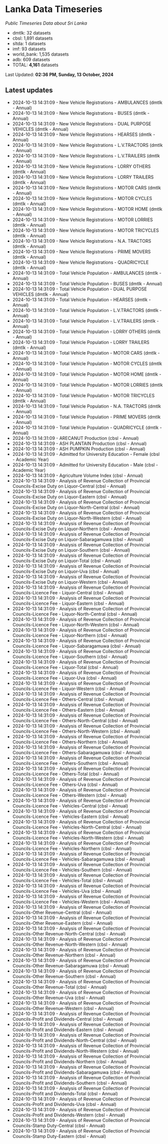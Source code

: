 # Lanka Data Timeseries
*Public Timeseries Data about Sri Lanka*

* dmtlk: 32 datasets
* cbsl: 1,891 datasets
* sltda: 1 datasets
* imf: 93 datasets
* world_bank: 1,535 datasets
* adb: 609 datasets
* TOTAL: **4,161** datasets

Last Updated: **02:36 PM, Sunday, 13 October, 2024**

## Latest updates

* 2024-10-13 14:31:09 - New Vehicle Registrations - AMBULANCES (dmtlk - Annual)
* 2024-10-13 14:31:09 - New Vehicle Registrations - BUSES (dmtlk - Annual)
* 2024-10-13 14:31:09 - New Vehicle Registrations - DUAL PURPOSE VEHICLES (dmtlk - Annual)
* 2024-10-13 14:31:09 - New Vehicle Registrations - HEARSES (dmtlk - Annual)
* 2024-10-13 14:31:09 - New Vehicle Registrations - L.V.TRACTORS (dmtlk - Annual)
* 2024-10-13 14:31:09 - New Vehicle Registrations - L.V.TRAILERS (dmtlk - Annual)
* 2024-10-13 14:31:09 - New Vehicle Registrations - LORRY OTHERS (dmtlk - Annual)
* 2024-10-13 14:31:09 - New Vehicle Registrations - LORRY TRAILERS (dmtlk - Annual)
* 2024-10-13 14:31:09 - New Vehicle Registrations - MOTOR CARS (dmtlk - Annual)
* 2024-10-13 14:31:09 - New Vehicle Registrations - MOTOR CYCLES (dmtlk - Annual)
* 2024-10-13 14:31:09 - New Vehicle Registrations - MOTOR HOME (dmtlk - Annual)
* 2024-10-13 14:31:09 - New Vehicle Registrations - MOTOR LORRIES (dmtlk - Annual)
* 2024-10-13 14:31:09 - New Vehicle Registrations - MOTOR TRICYCLES (dmtlk - Annual)
* 2024-10-13 14:31:09 - New Vehicle Registrations - N.A. TRACTORS (dmtlk - Annual)
* 2024-10-13 14:31:09 - New Vehicle Registrations - PRIME MOVERS (dmtlk - Annual)
* 2024-10-13 14:31:09 - New Vehicle Registrations - QUADRICYCLE (dmtlk - Annual)
* 2024-10-13 14:31:09 - Total Vehicle Population - AMBULANCES (dmtlk - Annual)
* 2024-10-13 14:31:09 - Total Vehicle Population - BUSES (dmtlk - Annual)
* 2024-10-13 14:31:09 - Total Vehicle Population - DUAL PURPOSE VEHICLES (dmtlk - Annual)
* 2024-10-13 14:31:09 - Total Vehicle Population - HEARSES (dmtlk - Annual)
* 2024-10-13 14:31:09 - Total Vehicle Population - L.V.TRACTORS (dmtlk - Annual)
* 2024-10-13 14:31:09 - Total Vehicle Population - L.V.TRAILERS (dmtlk - Annual)
* 2024-10-13 14:31:09 - Total Vehicle Population - LORRY OTHERS (dmtlk - Annual)
* 2024-10-13 14:31:09 - Total Vehicle Population - LORRY TRAILERS (dmtlk - Annual)
* 2024-10-13 14:31:09 - Total Vehicle Population - MOTOR CARS (dmtlk - Annual)
* 2024-10-13 14:31:09 - Total Vehicle Population - MOTOR CYCLES (dmtlk - Annual)
* 2024-10-13 14:31:09 - Total Vehicle Population - MOTOR HOME (dmtlk - Annual)
* 2024-10-13 14:31:09 - Total Vehicle Population - MOTOR LORRIES (dmtlk - Annual)
* 2024-10-13 14:31:09 - Total Vehicle Population - MOTOR TRICYCLES (dmtlk - Annual)
* 2024-10-13 14:31:09 - Total Vehicle Population - N.A. TRACTORS (dmtlk - Annual)
* 2024-10-13 14:31:09 - Total Vehicle Population - PRIME MOVERS (dmtlk - Annual)
* 2024-10-13 14:31:09 - Total Vehicle Population - QUADRICYCLE (dmtlk - Annual)
* 2024-10-13 14:31:09 - ARECANUT Production (cbsl - Annual)
* 2024-10-13 14:31:09 - ASH PLANTAIN Production (cbsl - Annual)
* 2024-10-13 14:31:09 - ASH PUMPKIN Production (cbsl - Annual)
* 2024-10-13 14:31:09 - Admitted for University Education - Female (cbsl - Academic Year)
* 2024-10-13 14:31:09 - Admitted for University Education - Male (cbsl - Academic Year)
* 2024-10-13 14:31:09 - Agriculture Volume Index (cbsl - Annual)
* 2024-10-13 14:31:09 - Analysis of Revenue Collection of Provincial Councils-Excise Duty on Liquor-Central (cbsl - Annual)
* 2024-10-13 14:31:09 - Analysis of Revenue Collection of Provincial Councils-Excise Duty on Liquor-Eastern (cbsl - Annual)
* 2024-10-13 14:31:09 - Analysis of Revenue Collection of Provincial Councils-Excise Duty on Liquor-North-Central (cbsl - Annual)
* 2024-10-13 14:31:09 - Analysis of Revenue Collection of Provincial Councils-Excise Duty on Liquor-North-Western (cbsl - Annual)
* 2024-10-13 14:31:09 - Analysis of Revenue Collection of Provincial Councils-Excise Duty on Liquor-Northern (cbsl - Annual)
* 2024-10-13 14:31:09 - Analysis of Revenue Collection of Provincial Councils-Excise Duty on Liquor-Sabaragamuwa (cbsl - Annual)
* 2024-10-13 14:31:09 - Analysis of Revenue Collection of Provincial Councils-Excise Duty on Liquor-Southern (cbsl - Annual)
* 2024-10-13 14:31:09 - Analysis of Revenue Collection of Provincial Councils-Excise Duty on Liquor-Total (cbsl - Annual)
* 2024-10-13 14:31:09 - Analysis of Revenue Collection of Provincial Councils-Excise Duty on Liquor-Uva (cbsl - Annual)
* 2024-10-13 14:31:09 - Analysis of Revenue Collection of Provincial Councils-Excise Duty on Liquor-Western (cbsl - Annual)
* 2024-10-13 14:31:09 - Analysis of Revenue Collection of Provincial Councils-Licence Fee - Liquor-Central (cbsl - Annual)
* 2024-10-13 14:31:09 - Analysis of Revenue Collection of Provincial Councils-Licence Fee - Liquor-Eastern (cbsl - Annual)
* 2024-10-13 14:31:09 - Analysis of Revenue Collection of Provincial Councils-Licence Fee - Liquor-North-Central (cbsl - Annual)
* 2024-10-13 14:31:09 - Analysis of Revenue Collection of Provincial Councils-Licence Fee - Liquor-North-Western (cbsl - Annual)
* 2024-10-13 14:31:09 - Analysis of Revenue Collection of Provincial Councils-Licence Fee - Liquor-Northern (cbsl - Annual)
* 2024-10-13 14:31:09 - Analysis of Revenue Collection of Provincial Councils-Licence Fee - Liquor-Sabaragamuwa (cbsl - Annual)
* 2024-10-13 14:31:09 - Analysis of Revenue Collection of Provincial Councils-Licence Fee - Liquor-Southern (cbsl - Annual)
* 2024-10-13 14:31:09 - Analysis of Revenue Collection of Provincial Councils-Licence Fee - Liquor-Total (cbsl - Annual)
* 2024-10-13 14:31:09 - Analysis of Revenue Collection of Provincial Councils-Licence Fee - Liquor-Uva (cbsl - Annual)
* 2024-10-13 14:31:09 - Analysis of Revenue Collection of Provincial Councils-Licence Fee - Liquor-Western (cbsl - Annual)
* 2024-10-13 14:31:09 - Analysis of Revenue Collection of Provincial Councils-Licence Fee - Others-Central (cbsl - Annual)
* 2024-10-13 14:31:09 - Analysis of Revenue Collection of Provincial Councils-Licence Fee - Others-Eastern (cbsl - Annual)
* 2024-10-13 14:31:09 - Analysis of Revenue Collection of Provincial Councils-Licence Fee - Others-North-Central (cbsl - Annual)
* 2024-10-13 14:31:09 - Analysis of Revenue Collection of Provincial Councils-Licence Fee - Others-North-Western (cbsl - Annual)
* 2024-10-13 14:31:09 - Analysis of Revenue Collection of Provincial Councils-Licence Fee - Others-Northern (cbsl - Annual)
* 2024-10-13 14:31:09 - Analysis of Revenue Collection of Provincial Councils-Licence Fee - Others-Sabaragamuwa (cbsl - Annual)
* 2024-10-13 14:31:09 - Analysis of Revenue Collection of Provincial Councils-Licence Fee - Others-Southern (cbsl - Annual)
* 2024-10-13 14:31:09 - Analysis of Revenue Collection of Provincial Councils-Licence Fee - Others-Total (cbsl - Annual)
* 2024-10-13 14:31:09 - Analysis of Revenue Collection of Provincial Councils-Licence Fee - Others-Uva (cbsl - Annual)
* 2024-10-13 14:31:09 - Analysis of Revenue Collection of Provincial Councils-Licence Fee - Others-Western (cbsl - Annual)
* 2024-10-13 14:31:09 - Analysis of Revenue Collection of Provincial Councils-Licence Fee - Vehicles-Central (cbsl - Annual)
* 2024-10-13 14:31:09 - Analysis of Revenue Collection of Provincial Councils-Licence Fee - Vehicles-Eastern (cbsl - Annual)
* 2024-10-13 14:31:09 - Analysis of Revenue Collection of Provincial Councils-Licence Fee - Vehicles-North-Central (cbsl - Annual)
* 2024-10-13 14:31:09 - Analysis of Revenue Collection of Provincial Councils-Licence Fee - Vehicles-North-Western (cbsl - Annual)
* 2024-10-13 14:31:09 - Analysis of Revenue Collection of Provincial Councils-Licence Fee - Vehicles-Northern (cbsl - Annual)
* 2024-10-13 14:31:09 - Analysis of Revenue Collection of Provincial Councils-Licence Fee - Vehicles-Sabaragamuwa (cbsl - Annual)
* 2024-10-13 14:31:09 - Analysis of Revenue Collection of Provincial Councils-Licence Fee - Vehicles-Southern (cbsl - Annual)
* 2024-10-13 14:31:09 - Analysis of Revenue Collection of Provincial Councils-Licence Fee - Vehicles-Total (cbsl - Annual)
* 2024-10-13 14:31:09 - Analysis of Revenue Collection of Provincial Councils-Licence Fee - Vehicles-Uva (cbsl - Annual)
* 2024-10-13 14:31:09 - Analysis of Revenue Collection of Provincial Councils-Licence Fee - Vehicles-Western (cbsl - Annual)
* 2024-10-13 14:31:09 - Analysis of Revenue Collection of Provincial Councils-Other Revenue-Central (cbsl - Annual)
* 2024-10-13 14:31:09 - Analysis of Revenue Collection of Provincial Councils-Other Revenue-Eastern (cbsl - Annual)
* 2024-10-13 14:31:09 - Analysis of Revenue Collection of Provincial Councils-Other Revenue-North-Central (cbsl - Annual)
* 2024-10-13 14:31:09 - Analysis of Revenue Collection of Provincial Councils-Other Revenue-North-Western (cbsl - Annual)
* 2024-10-13 14:31:09 - Analysis of Revenue Collection of Provincial Councils-Other Revenue-Northern (cbsl - Annual)
* 2024-10-13 14:31:09 - Analysis of Revenue Collection of Provincial Councils-Other Revenue-Sabaragamuwa (cbsl - Annual)
* 2024-10-13 14:31:09 - Analysis of Revenue Collection of Provincial Councils-Other Revenue-Southern (cbsl - Annual)
* 2024-10-13 14:31:09 - Analysis of Revenue Collection of Provincial Councils-Other Revenue-Total (cbsl - Annual)
* 2024-10-13 14:31:09 - Analysis of Revenue Collection of Provincial Councils-Other Revenue-Uva (cbsl - Annual)
* 2024-10-13 14:31:09 - Analysis of Revenue Collection of Provincial Councils-Other Revenue-Western (cbsl - Annual)
* 2024-10-13 14:31:09 - Analysis of Revenue Collection of Provincial Councils-Profit and Dividends-Central (cbsl - Annual)
* 2024-10-13 14:31:09 - Analysis of Revenue Collection of Provincial Councils-Profit and Dividends-Eastern (cbsl - Annual)
* 2024-10-13 14:31:09 - Analysis of Revenue Collection of Provincial Councils-Profit and Dividends-North-Central (cbsl - Annual)
* 2024-10-13 14:31:09 - Analysis of Revenue Collection of Provincial Councils-Profit and Dividends-North-Western (cbsl - Annual)
* 2024-10-13 14:31:09 - Analysis of Revenue Collection of Provincial Councils-Profit and Dividends-Northern (cbsl - Annual)
* 2024-10-13 14:31:09 - Analysis of Revenue Collection of Provincial Councils-Profit and Dividends-Sabaragamuwa (cbsl - Annual)
* 2024-10-13 14:31:09 - Analysis of Revenue Collection of Provincial Councils-Profit and Dividends-Southern (cbsl - Annual)
* 2024-10-13 14:31:09 - Analysis of Revenue Collection of Provincial Councils-Profit and Dividends-Total (cbsl - Annual)
* 2024-10-13 14:31:09 - Analysis of Revenue Collection of Provincial Councils-Profit and Dividends-Uva (cbsl - Annual)
* 2024-10-13 14:31:09 - Analysis of Revenue Collection of Provincial Councils-Profit and Dividends-Western (cbsl - Annual)
* 2024-10-13 14:31:09 - Analysis of Revenue Collection of Provincial Councils-Stamp Duty-Central (cbsl - Annual)
* 2024-10-13 14:31:09 - Analysis of Revenue Collection of Provincial Councils-Stamp Duty-Eastern (cbsl - Annual)
